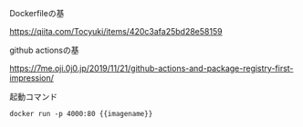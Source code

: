 Dockerfileの基

https://qiita.com/Tocyuki/items/420c3afa25bd28e58159

github actionsの基

https://7me.oji.0j0.jp/2019/11/21/github-actions-and-package-registry-first-impression/

起動コマンド
```
docker run -p 4000:80 {{imagename}}
```